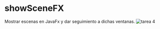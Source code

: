 # showSceneFX
Mostrar escenas en JavaFx y dar seguimiento a dichas ventanas.
![tarea 4](https://user-images.githubusercontent.com/21239660/36965179-245f5d04-2016-11e8-912c-77b182c4a17d.png)
